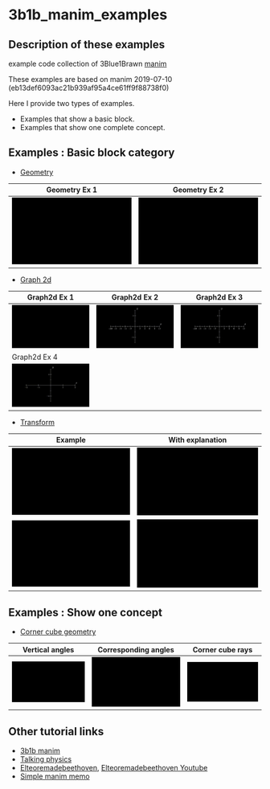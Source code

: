 # 3b1b_manim_examples
## Description of these examples
example code collection of 3Blue1Brawn [manim](https://github.com/3b1b/manim)

These examples are based on manim 2019-07-10 (eb13def6093ac21b939af95a4ce61ff9f88738f0)

Here I provide two types of examples.
* Examples that show a basic block. 
* Examples that show one complete concept.

## Examples : Basic block category
* [Geometry](https://github.com/yamauchih/3b1b_manim_examples/blob/master/geometry/readme_example_geometry.md)

| Geometry Ex 1 | Geometry Ex 2 |
| -- | -- |
|<img src ="https://github.com/yamauchih/3b1b_manim_examples/blob/master/geometry/gifs/ExampleGeometry_01_01.gif" width=300/>|<img src ="https://github.com/yamauchih/3b1b_manim_examples/blob/master/geometry/gifs/ExampleGeometry_02_01.gif" width=300/>|

* [Graph 2d](https://github.com/yamauchih/3b1b_manim_examples/blob/master/graph_2d/readme_example_graph2d.md)

| Graph2d Ex 1 | Graph2d Ex 2 | Graph2d Ex 3 |
| --- | --- | --- | 
|<img src ="https://github.com/yamauchih/3b1b_manim_examples/blob/master/graph_2d/gifs/Example_Graph2d_01_01.gif" width=300/>|<img src ="https://github.com/yamauchih/3b1b_manim_examples/blob/master/graph_2d/gifs/Example_Graph2d_01_02.gif" width=300/>|<img src ="https://github.com/yamauchih/3b1b_manim_examples/blob/master/graph_2d/gifs/Example_Graph2d_01_03.gif" width=300/>|
| Graph2d Ex 4 |  |  |
|<img src ="https://github.com/yamauchih/3b1b_manim_examples/blob/master/graph_2d/gifs/Example_Graph2d_02_02.gif" width=300/>| | |

* [Transform](https://github.com/yamauchih/3b1b_manim_examples/blob/master/transform/readme_example_transform.md)

| Example  | With explanation  |
| --- | --- |
|<img src ="https://github.com/yamauchih/3b1b_manim_examples/blob/master/transform/gifs/Example_Transform_01_01.gif" width=300/>|<img src ="https://github.com/yamauchih/3b1b_manim_examples/blob/master/transform/gifs/Example_Transform_01_02.gif" width=300/>|
|<img src ="https://github.com/yamauchih/3b1b_manim_examples/blob/master/transform/gifs/Example_Transform_02_01.gif" width=300/>|<img src ="https://github.com/yamauchih/3b1b_manim_examples/blob/master/transform/gifs/Example_Transform_02_02.gif" width=300/>|

## Examples : Show one concept
* [Corner cube geometry](https://github.com/yamauchih/3b1b_manim_examples/blob/master/202008_corner_cube_mirror/readme_202008_corner_cube_mirror.md)

| Vertical angles | Corresponding angles | Corner cube rays |
| --- | --- | --- | 
|<img src ="https://github.com/yamauchih/3b1b_manim_examples/raw/master/202008_corner_cube_mirror/gifs/VerticalAngle01.gif" width=300/>|<img src ="https://github.com/yamauchih/3b1b_manim_examples/raw/master/202008_corner_cube_mirror/gifs/CorrespondingAngles01.gif" width=300/>|<img src ="https://github.com/yamauchih/3b1b_manim_examples/raw/master/202008_corner_cube_mirror/gifs/CornerCubeRay01.gif" width=300/>|

## Other tutorial links
* [3b1b manim](https://github.com/3b1b/manim)
* [Talking physics](https://talkingphysics.wordpress.com/2019/01/08/getting-started-animating-with-manim-and-python-3-7/)
* [Elteoremadebeethoven](https://github.com/Elteoremadebeethoven/AnimationsWithManim), [Elteoremadebeethoven Youtube](https://www.youtube.com/channel/UCxiWCEdx7aY88bSEUgLOC6A/videos)
* [Simple manim memo](https://sundayresearch.eu/hitoshi/otherprojects/tips/manim.html)

